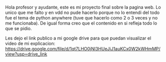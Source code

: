 Hola profesor y ayudante, este es mi proyecto final sobre la pagina web. Lo unico que me falto y en vdd no pude hacerlo porque no lo entendi del todo fue el tema de python anywhere (tuve que hacerlo como 2 o 3 
veces y no me funcionaba). De igual forma creo que el contenido en si refleja todo lo que se pidio.

Les dejo el link publico a mi google drive para que puedan visualizar el video de mi explicacion: https://drive.google.com/file/d/1qt7LHO0jNl3HUeJiJ1auKCx0W2kWHmMP/view?usp=drive_link
